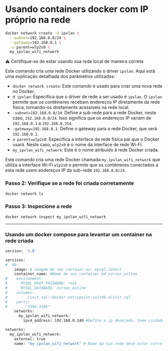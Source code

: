 # Usando containers docker com IP próprio na rede

```bash
docker network create -d ipvlan \
  --subnet=192.168.0.0/24 \
  --gateway=192.168.0.1 \
  -o parent=wlp2s0 \
  my_ipvlan_wifi_network
```

<aside>
⚠️ Certifique-se de estar usando sua rede local de maneira correta

</aside>

Este comando cria uma rede Docker utilizando o driver `ipvlan`. Aqui está uma explicação detalhada dos parâmetros utilizados:

- `docker network create`: Este comando é usado para criar uma nova rede no Docker.
- `d ipvlan`: Especifica que o driver de rede a ser usado é `ipvlan`. O `ipvlan` permite que os contêineres recebam endereços IP diretamente da rede física, tornando-os diretamente acessíveis na rede local.
- `-subnet=192.168.0.0/24`: Define a sub-rede para a rede Docker, neste caso, `192.168.0.0/24`. Isso significa que os endereços IP variam de `192.168.0.1` a `192.168.0.254`.
- `-gateway=192.168.0.1`: Define o gateway para a rede Docker, que será `192.168.0.1`.
- `o parent=wlp2s0`: Especifica a interface de rede física pai que o Docker usará. Neste caso, `wlp2s0` é o nome da interface de rede Wi-Fi.
- `my_ipvlan_wifi_network`: Este é o nome atribuído à rede Docker criada.

Este comando cria uma rede Docker chamada `my_ipvlan_wifi_network` que utiliza a interface Wi-Fi `wlp2s0` e permite que os contêineres conectados a esta rede usem endereços IP da sub-rede `192.168.0.0/24`.

### Passo 2: Verifique se a rede foi criada corretamente

```bash
docker network ls
```

### Passo 3: Inspecione a rede

```bash
docker network inspect my_ipvlan_wifi_network
```

---

### Usando um docker compose para levantar um container na rede criada

```bash
version: '3.8'

services:
#  db:
    image: # imagem do seu contaier ex: mysql:latest
    container_name: #Nome do seu container bd_cursos_online
#    environment:
#      MYSQL_ROOT_PASSWORD: root
#      MYSQL_DATABASE: cursos_online
#    volumes:
#      - ./init.sql:/docker-entrypoint-initdb.d/init.sql
#    ports:
#      - "3306:3306"
    networks:
      my_ipvlan_wifi_network:
        ipv4_address: 192.168.0.240 #Defina o ip desejado, tome cuidado com ip duplicado

networks:
  my_ipvlan_wifi_network:
    external: true
    name: "my_ipvlan_wifi_network" # Nome da sua rede deve estar correto

```
